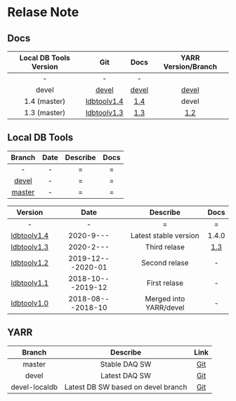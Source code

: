 # Relase Note

## Docs

|Local DB Tools Version|Git                                                                        |Docs                                                  |YARR Version/Branch                                 |
|:--------------------:|:-------------------------------------------------------------------------:|:----------------------------------------------------:|:--------------------------------------------------:|
|-                     |-                                                                          |-                                                      |                                                    |
|devel                 |[devel](https://localdb-docs.readthedocs.io/en/devel/)                     |[devel](https://localdb-docs.readthedocs.io/en/devel/)|[devel](https://gitlab.cern.ch/YARR/YARR/tree/devel)|
|1.4 (master)           |[ldbtoolv1.4](https://gitlab.cern.ch/YARR/localdb-tools/-/tree/ldbtoolv1.4)|[1.4](https://localdb-docs.readthedocs.io/en/1.4/)    |devel                                               |
|1.3 (master)          |[ldbtoolv1.3](https://gitlab.cern.ch/YARR/localdb-tools/-/tree/ldbtoolv1.3)|[1.3](https://localdb-docs.readthedocs.io/en/1.3/)    |[1.2](https://gitlab.cern.ch/YARR/YARR/-/tree/v1.2) |

## Local DB Tools

|Branch                                                                     |Date             |Describe              |Docs                                                |
|:-------------------------------------------------------------------------:|:---------------:|:--------------------:|:--------------------------------------------------:|
|-                                                                          |-                |=                     |=                                                   |
|[devel](https://gitlab.cern.ch/YARR/localdb-tools/-/tree/devel)            |-                |=                     |=                                                   |
|[master](https://gitlab.cern.ch/YARR/localdb-tools/-/tree/master)          |-                |=                     |=                                                   |

|Version                                                                    |Date             |Describe              |Docs                                                |
|:-------------------------------------------------------------------------:|:---------------:|:--------------------:|:--------------------------------------------------:|
|-                                                                          |-                |=                     |=                                                   |
|[ldbtoolv1.4](https://gitlab.cern.ch/YARR/localdb-tools/-/tree/ldbtoolv1.4)|2020-9---        |Latest stable version |1.4.0                                               |
|[ldbtoolv1.3](https://gitlab.cern.ch/YARR/localdb-tools/-/tree/ldbtoolv1.3)|2020-2---        |Third relase          |[1.3](https://localdb-docs.readthedocs.io/en/v.1.3/)|
|[ldbtoolv1.2](https://gitlab.cern.ch/YARR/localdb-tools/-/tree/ldbtoolv1.2)|2019-12---2020-01|Second relase         |-                                                   |
|[ldbtoolv1.1](https://gitlab.cern.ch/YARR/localdb-tools/-/tree/ldbtoolv1.1)|2018-10---2019-12|First relase          |-                                                   |
|[ldbtoolv1.0](https://gitlab.cern.ch/YARR/localdb-tools/-/tree/ldbtoolv1.0)|2018-08---2018-10|Merged into YARR/devel|-                                                   |

## YARR

|Branch       |Describe                          |Link                                                        |
|:-----------:|:--------------------------------:|:----------------------------------------------------------:|
|master       |Stable DAQ SW                     |[Git](https://gitlab.cern.ch/YARR/YARR/tree/master)         |
|devel        |Latest DAQ SW                     |[Git](https://gitlab.cern.ch/YARR/YARR/tree/devel)          |
|devel-localdb|Latest DB SW based on devel branch|[Git](https://gitlab.cern.ch/YARR/YARR/tree/devel-localdb)  |
